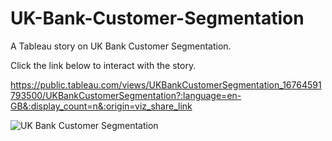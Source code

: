 <H1>UK-Bank-Customer-Segmentation</H1>

A Tableau story on UK Bank Customer Segmentation.

Click the link below to interact with the story.

https://public.tableau.com/views/UKBankCustomerSegmentation_16764591793500/UKBankCustomerSegmentation?:language=en-GB&:display_count=n&:origin=viz_share_link

![UK Bank Customer Segmentation](https://user-images.githubusercontent.com/71575857/222183114-aac64662-308d-4401-b48b-dc220225e2c7.png)
